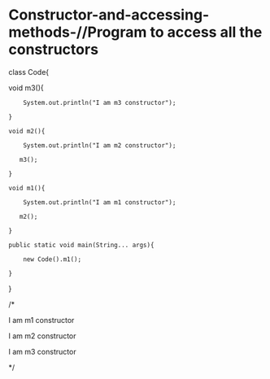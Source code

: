 # Constructor-and-accessing-methods-//Program to access all the constructors

class Code{

   void m3(){

        System.out.println("I am m3 constructor");

    }

    void m2(){

        System.out.println("I am m2 constructor");

       m3();

    }

    void m1(){

        System.out.println("I am m1 constructor");

       m2();

    }

    public static void main(String... args){

        new Code().m1();

    }

}

/*

I am m1 constructor

I am m2 constructor

I am m3 constructor

 */
